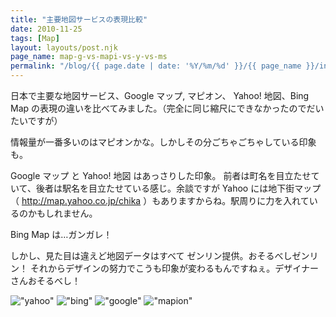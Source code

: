 ```yaml
---
title: "主要地図サービスの表現比較"
date: 2010-11-25
tags: [Map]
layout: layouts/post.njk
page_name: map-g-vs-mapi-vs-y-vs-ms
permalink: "/blog/{{ page.date | date: '%Y/%m/%d' }}/{{ page_name }}/index.html"
---
```

日本で主要な地図サービス、Google マップ, マピオン、 Yahoo! 地図、Bing Map 
の表現の違いを比べてみました。（完全に同じ縮尺にできなかったのでだいたいですが）
<!--more-->
情報量が一番多いのはマピオンかな。しかしその分ごちゃごちゃしている印象も。

Google マップ と Yahoo! 地図 はあっさりした印象。 
前者は町名を目立たせていて、後者は駅名を目立たせている感じ。余談ですが Yahoo 
には地下街マップ（ http://map.yahoo.co.jp/chika ）もありますからね。駅周りに力を入れているのかもしれません。

Bing Map は…ガンガレ！

しかし、見た目は違えど地図データはすべて ゼンリン提供。おそるべしゼンリン！ 
それからデザインの努力でこうも印象が変わるもんですねぇ。デザイナーさんおそるべし！

!["yahoo"](https://blog.amay0777.net/img/posts/map_vs_yahoo.png)
!["bing"](https://blog.amay0777.net/img/posts/map_vs_bing.png)
!["google"](https://blog.amay0777.net/img/posts/map_vs_google.png)
!["mapion"](https://blog.amay0777.net/img/posts/map_vs_mapion.png)

